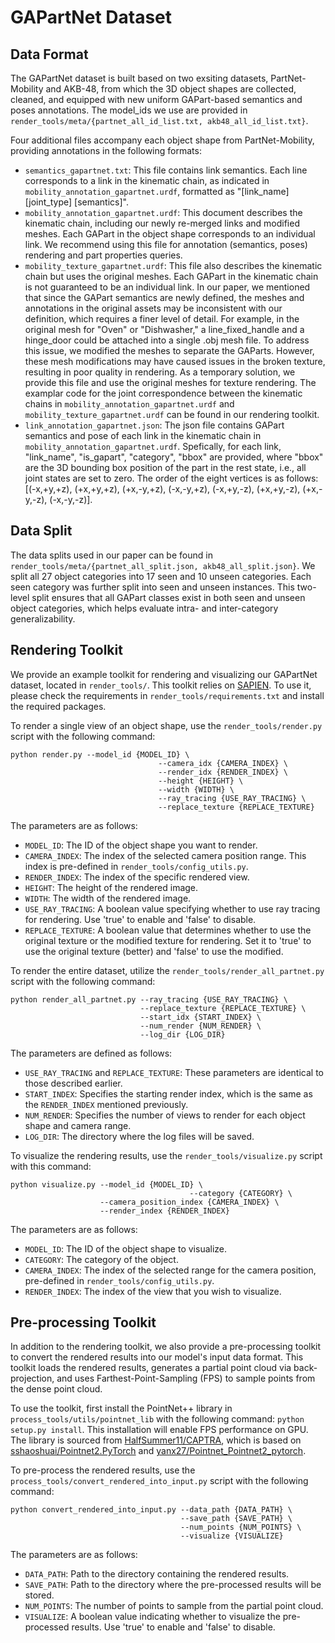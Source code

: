 # GAPartNet Dataset

## Data Format

The GAPartNet dataset is built based on two exsiting datasets, PartNet-Mobility and AKB-48, from which the 3D object shapes are collected, cleaned, and equipped with new uniform GAPart-based semantics and poses annotations. The model_ids we use are provided in `render_tools/meta/{partnet_all_id_list.txt, akb48_all_id_list.txt}`.

Four additional files accompany each object shape from PartNet-Mobility, providing annotations in the following formats:

- `semantics_gapartnet.txt`: This file contains link semantics. Each line corresponds to a link in the kinematic chain, as indicated in `mobility_annotation_gapartnet.urdf`, formatted as "[link_name] [joint_type] [semantics]".
- `mobility_annotation_gapartnet.urdf`: This document describes the kinematic chain, including our newly re-merged links and modified meshes. Each GAPart in the object shape corresponds to an individual link. We recommend using this file for annotation (semantics, poses) rendering and part properties queries.
- `mobility_texture_gapartnet.urdf`: This file also describes the kinematic chain but uses the original meshes. Each GAPart in the kinematic chain is not guaranteed to be an individual link. In our paper, we mentioned that since the GAPart semantics are newly defined, the meshes and annotations in the original assets may be inconsistent with our definition, which requires a finer level of detail. For example, in the original mesh for "Oven" or "Dishwasher," a line_fixed_handle and a hinge_door could be attached into a single .obj mesh file. To address this issue, we modified the meshes to separate the GAParts. However, these mesh modifications may have caused issues in the broken texture, resulting in poor quality in rendering. As a temporary solution, we provide this file and use the original meshes for texture rendering. The examplar code for the joint correspondence between the kinematic chains in `mobility_annotation_gapartnet.urdf` and `mobility_texture_gapartnet.urdf` can be found in our rendering toolkit.
- `link_annotation_gapartnet.json`: The json file contains GAPart semantics and pose of each link in the kinematic chain in `mobility_annotation_gapartnet.urdf`. Spefically, for each link, "link_name", "is_gapart", "category", "bbox" are provided, where "bbox" are the 3D bounding box position of the part in the rest state, i.e., all joint states are set to zero. The order of the eight vertices is as follows: [(-x,+y,+z), (+x,+y,+z), (+x,-y,+z), (-x,-y,+z), (-x,+y,-z), (+x,+y,-z), (+x,-y,-z), (-x,-y,-z)].

## Data Split

The data splits used in our paper can be found in `render_tools/meta/{partnet_all_split.json, akb48_all_split.json}`. We split all 27 object categories into 17 seen and 10 unseen categories. Each seen category was further split into seen and unseen instances. This two-level split ensures that all GAPart classes exist in both seen and unseen object categories, which helps evaluate intra- and inter-category generalizability.

## Rendering Toolkit

We provide an example toolkit for rendering and visualizing our GAPartNet dataset, located in `render_tools/`. This toolkit relies on [SAPIEN](https://github.com/haosulab/SAPIEN). To use it, please check the requirements in `render_tools/requirements.txt` and install the required packages.

To render a single view of an object shape, use the `render_tools/render.py` script with the following command:

```
python render.py --model_id {MODEL_ID} \
								 --camera_idx {CAMERA_INDEX} \
								 --render_idx {RENDER_INDEX} \
								 --height {HEIGHT} \
								 --width {WIDTH} \
								 --ray_tracing {USE_RAY_TRACING} \
								 --replace_texture {REPLACE_TEXTURE}
```

The parameters are as follows:

- `MODEL_ID`: The ID of the object shape you want to render.
- `CAMERA_INDEX`: The index of the selected camera position range. This index is pre-defined in `render_tools/config_utils.py`.
- `RENDER_INDEX`: The index of the specific rendered view.
- `HEIGHT`: The height of the rendered image.
- `WIDTH`: The width of the rendered image.
- `USE_RAY_TRACING`: A boolean value specifying whether to use ray tracing for rendering. Use 'true' to enable and 'false' to disable.
- `REPLACE_TEXTURE`: A boolean value that determines whether to use the original texture or the modified texture for rendering. Set it to 'true' to use the original texture (better) and 'false' to use the modified.

To render the entire dataset, utilize the `render_tools/render_all_partnet.py` script with the following command:

``````shell
python render_all_partnet.py --ray_tracing {USE_RAY_TRACING} \
                             --replace_texture {REPLACE_TEXTURE} \
                             --start_idx {START_INDEX} \
                             --num_render {NUM_RENDER} \
                             --log_dir {LOG_DIR}

``````

The parameters are defined as follows:

- `USE_RAY_TRACING` and `REPLACE_TEXTURE`: These parameters are identical to those described earlier.
- `START_INDEX`: Specifies the starting render index, which is the same as the `RENDER_INDEX` mentioned previously.
- `NUM_RENDER`: Specifies the number of views to render for each object shape and camera range.
- `LOG_DIR`: The directory where the log files will be saved.

To visualize the rendering results, use the `render_tools/visualize.py` script with this command:

```shell
python visualize.py --model_id {MODEL_ID} \
										--category {CATEGORY} \
                    --camera_position_index {CAMERA_INDEX} \
                    --render_index {RENDER_INDEX}
```

The parameters are as follows:

- `MODEL_ID`: The ID of the object shape to visualize.
- `CATEGORY`: The category of the object.
- `CAMERA_INDEX`: The index of the selected range for the camera position, pre-defined in `render_tools/config_utils.py`.
- `RENDER_INDEX`: The index of the view that you wish to visualize.


## Pre-processing Toolkit

In addition to the rendering toolkit, we also provide a pre-processing toolkit to convert the rendered results into our model's input data format. This toolkit loads the rendered results, generates a partial point cloud via back-projection, and uses Farthest-Point-Sampling (FPS) to sample points from the dense point cloud.

To use the toolkit, first install the PointNet++ library in `process_tools/utils/pointnet_lib` with the following command: `python setup.py install`. This installation will enable FPS performance on GPU. The library is sourced from [HalfSummer11/CAPTRA](https://github.com/HalfSummer11/CAPTRA), which is based on [sshaoshuai/Pointnet2.PyTorch](https://github.com/sshaoshuai/Pointnet2.PyTorch) and [yanx27/Pointnet_Pointnet2_pytorch](https://github.com/yanx27/Pointnet_Pointnet2_pytorch).

To pre-process the rendered results, use the `process_tools/convert_rendered_into_input.py` script with the following command:

```shell
python convert_rendered_into_input.py --data_path {DATA_PATH} \
                                      --save_path {SAVE_PATH} \
                                      --num_points {NUM_POINTS} \
                                      --visualize {VISUALIZE}
```

The parameters are as follows:

- `DATA_PATH`: Path to the directory containing the rendered results.
- `SAVE_PATH`: Path to the directory where the pre-processed results will be stored.
- `NUM_POINTS`: The number of points to sample from the partial point cloud.
- `VISUALIZE`: A boolean value indicating whether to visualize the pre-processed results. Use 'true' to enable and 'false' to disable.

